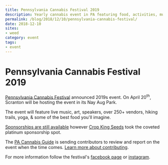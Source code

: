 ```yaml
---
title: Pennsylvania Cannabis Festival 2019
description: Yearly cannabis event in PA featuring food, activities, music, and more.
permalink: /blog/2018/12/10/pennsylvania-cannabis-festival/
date: 2018-12-10
sites:
- weed
category: event
tags: 
- event
---
```

<Ads />

# Pennsylvania Cannabis Festival 2019

[Pennsylvania Cannabis Festival](http://penncannafest.com/) announced 2019s event. On April 20<sup>th</sup>, Scranton will be hosting the event in its Nay Aug Park.

The event will feature live music, art, speakers, over 250+ vendors, hiking trails, yoga, & some of the best food you'll imagine.

[Sponsorships are still available](https://www.sponseasy.com/p/2019-pennsylvania-cannabis-festival) however [Crop King Seeds](https://www.cropkingseeds.com/) took the coveted platinum sponsorship spot.

The [PA Cannabis Guide](/) is sending contributors to review and report on the event when the time comes. [Learn more about contributing](/guide/#how-to-contribute).

For more information follow the festival's [facebook page](https://www.facebook.com/PennCannaFest/) or [instagram](https://www.instagram.com/penncannafest/).

<Referral />
<Ads />
